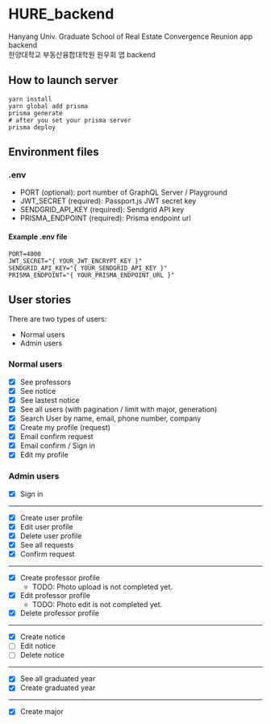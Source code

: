 # HURE_backend

Hanyang Univ. Graduate School of Real Estate Convergence Reunion app backend  
한양대학교 부동산융합대학원 원우회 앱 backend

## How to launch server

```shell
yarn install
yarn global add prisma
prisma generate
# after you set your prisma server
prisma deploy
```

## Environment files

### .env

- PORT (optional): port number of GraphQL Server / Playground
- JWT_SECRET (required): Passport.js JWT secret key
- SENDGRID_API_KEY (required): Sendgrid API key
- PRISMA_ENDPOINT (required): Prisma endpoint url

#### Example .env file

```text
PORT=4000
JWT_SECRET="{ YOUR_JWT_ENCRYPT_KEY }"
SENDGRID_API_KEY="{ YOUR_SENDGRID_API_KEY }"
PRISMA_ENDPOINT="{ YOUR_PRISMA_ENDPOINT_URL }"
```

## User stories

There are two types of users:

- Normal users
- Admin users

### Normal users

- [x] See professors
- [x] See notice
- [x] See lastest notice
- [x] See all users (with pagination / limit with major, generation)
- [x] Search User by name, email, phone number, company
- [x] Create my profile (request)
- [x] Email confirm request
- [x] Email confirm / Sign in
- [x] Edit my profile

### Admin users

- [x] Sign in

---

- [x] Create user profile
- [x] Edit user profile
- [x] Delete user profile
- [x] See all requests
- [x] Confirm request

---

- [x] Create professor profile
  - TODO: Photo upload is not completed yet.
- [x] Edit professor profile
  - TODO: Photo edit is not completed yet.
- [x] Delete professor profile

---

- [x] Create notice
- [ ] Edit notice
- [ ] Delete notice

---

- [x] See all graduated year
- [x] Create graduated year

---

- [x] Create major
